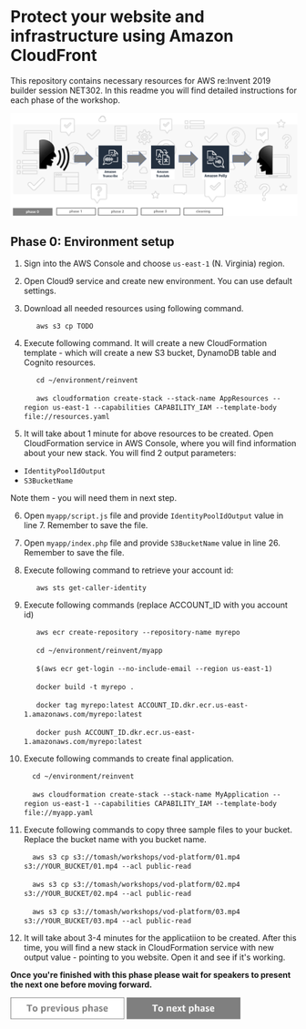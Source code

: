 Protect your website and infrastructure using Amazon CloudFront
=========================================

This repository contains necessary resources for AWS re:Invent 2019 builder session NET302. In this readme you will find detailed instructions for each phase of the workshop.

<img src="../../img/flow0.png" />


Phase 0: Environment setup
-----

1. Sign into the AWS Console and choose `us-east-1` (N. Virginia) region.
2. Open Cloud9 service and create new environment. You can use default settings.
3. Download all needed resources using following command.

          aws s3 cp TODO

4. Execute following command. It will create a new CloudFormation template - which will create a new S3 bucket, DynamoDB table and Cognito resources.

          cd ~/environment/reinvent

          aws cloudformation create-stack --stack-name AppResources --region us-east-1 --capabilities CAPABILITY_IAM --template-body file://resources.yaml

5. It will take about 1 minute for above resources to be created. Open CloudFormation service in AWS Console, where you will find information about your new stack. You will find 2 output parameters:
* `IdentityPoolIdOutput`
* `S3BucketName`

Note them - you will need them in next step.

6. Open `myapp/script.js` file and provide `IdentityPoolIdOutput` value in line 7. Remember to save the file.
7. Open `myapp/index.php` file and provide  `S3BucketName` value in line 26. Remember to save the file.
8. Execute following command to retrieve your account id:

          aws sts get-caller-identity


9. Execute following commands (replace ACCOUNT_ID with you account id)

          aws ecr create-repository --repository-name myrepo

          cd ~/environment/reinvent/myapp

          $(aws ecr get-login --no-include-email --region us-east-1)

          docker build -t myrepo .

          docker tag myrepo:latest ACCOUNT_ID.dkr.ecr.us-east-1.amazonaws.com/myrepo:latest

          docker push ACCOUNT_ID.dkr.ecr.us-east-1.amazonaws.com/myrepo:latest



10. Execute following commands to create final application.

          cd ~/environment/reinvent

          aws cloudformation create-stack --stack-name MyApplication --region us-east-1 --capabilities CAPABILITY_IAM --template-body file://myapp.yaml



11. Execute following commands to copy three sample files to your bucket. Replace the bucket name with you bucket name.

          aws s3 cp s3://tomash/workshops/vod-platform/01.mp4 s3://YOUR_BUCKET/01.mp4 --acl public-read

          aws s3 cp s3://tomash/workshops/vod-platform/02.mp4 s3://YOUR_BUCKET/02.mp4 --acl public-read

          aws s3 cp s3://tomash/workshops/vod-platform/03.mp4 s3://YOUR_BUCKET/03.mp4 --acl public-read



12. It will take about 3-4 minutes for the applicatiion to be created. After this time, you will find a new stack in CloudFormation service with new output value - pointing to you website. Open it and see if it's working.


**Once you're finished with this phase please wait for speakers to present the next one before moving forward.**

<a href="../../README.md"><img src="../../img/button-previous.png" width="200"></a>
<a href="../phase1"><img src="../../img/button-next.png" width="200"></a>
